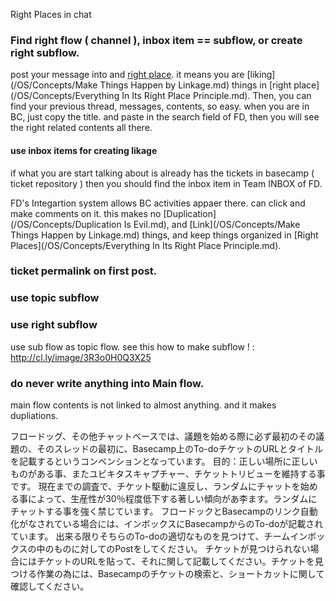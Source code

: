 Right Places in chat
### Find right flow ( channel ), inbox item == subflow, or create right subflow.
post your message into and [right place](/OS/Conventions/RightPlaces). it means you are [liking](/OS/Concepts/Make Things Happen by Linkage.md) things in [right place](/OS/Concepts/Everything In Its Right Place Principle.md). 
Then, you can find your previous thread, messages, contents, so easy. when you are in BC, just copy the title. and paste in the search field of FD, then you will see the right related contents all there. 

#### use inbox items for creating likage
if what you are start talking about is already has the tickets in basecamp ( ticket repository ) then you should find the inbox item in Team INBOX of FD. 

FD's Integartion system allows BC activities appaer there. can click and make comments on it. this makes no [Duplication](/OS/Concepts/Duplication Is Evil.md), and [Link](/OS/Concepts/Make Things Happen by Linkage.md) things, and keep things organized in [Right Places](/OS/Concepts/Everything In Its Right Place Principle.md). 
### ticket permalink on first post.

### use topic subflow
### use right subflow
use sub flow as topic flow. see this how to make subflow ! : http://cl.ly/image/3R3o0H0Q3X25
### do never write anything into Main flow. 
main flow contents is not linked to almost anything. and it makes dupliations. 


フロードッグ、その他チャットベースでは、議題を始める際に必ず最初のその議題の、そのスレッドの最初に、Basecamp上のTo-doチケットのURLとタイトルを記載するというコンベンションとなっています。
目的：正しい場所に正しいものがある事、またユビキタスキャプチャー、チケットトリビューを維持する事です。
現在までの調査で、チケット駆動に違反し、ランダムにチャットを始める事によって、生産性が30％程度低下する著しい傾向があ李ます。ランダムにチャットする事を強く禁じています。
フロードックとBasecampのリンク自動化がなされている場合には、インボックスにBasecampからのTo-doが記載されています。
出来る限りそちらのTo-doの適切なものを見つけて、チームインボックスの中のものに対してのPostをしてください。
チケットが見つけられない場合にはチケットのURLを貼って、それに関して記載してください。チケットを見つける作業の為には、Basecampのチケットの検索と、ショートカットに関して確認してください。
